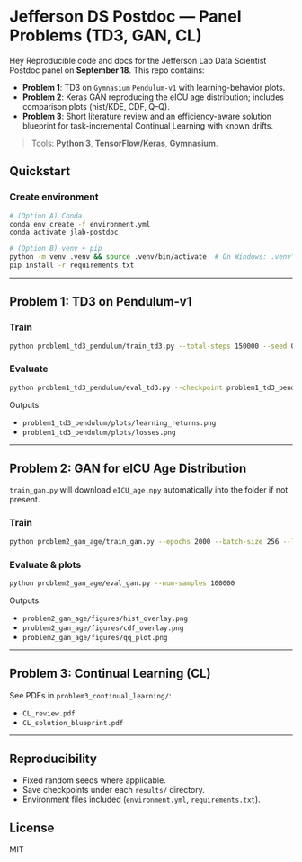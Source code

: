 # Jefferson DS Postdoc — Panel Problems (TD3, GAN, CL)

Hey Reproducible code and docs for the Jefferson Lab Data Scientist Postdoc panel on **September 18**.
This repo contains:
- **Problem 1**: TD3 on `Gymnasium` `Pendulum-v1` with learning-behavior plots.
- **Problem 2**: Keras GAN reproducing the eICU age distribution; includes comparison plots (hist/KDE, CDF, Q–Q).
- **Problem 3**: Short literature review and an efficiency-aware solution blueprint for task-incremental Continual Learning with known drifts.

> Tools: **Python 3**, **TensorFlow/Keras**, **Gymnasium**.

## Quickstart

### Create environment
```bash
# (Option A) Conda
conda env create -f environment.yml
conda activate jlab-postdoc

# (Option B) venv + pip
python -m venv .venv && source .venv/bin/activate  # On Windows: .venv\Scripts\activate
pip install -r requirements.txt
```

---

## Problem 1: TD3 on Pendulum-v1

### Train
```bash
python problem1_td3_pendulum/train_td3.py --total-steps 150000 --seed 0 --log-every 1000
```

### Evaluate
```bash
python problem1_td3_pendulum/eval_td3.py --checkpoint problem1_td3_pendulum/results/td3_actor.keras
```

Outputs:
- `problem1_td3_pendulum/plots/learning_returns.png`
- `problem1_td3_pendulum/plots/losses.png`

---

## Problem 2: GAN for eICU Age Distribution

`train_gan.py` will download `eICU_age.npy` automatically into the folder if not present.

### Train
```bash
python problem2_gan_age/train_gan.py --epochs 2000 --batch-size 256 --latent-dim 64
```

### Evaluate & plots
```bash
python problem2_gan_age/eval_gan.py --num-samples 100000
```
Outputs:
- `problem2_gan_age/figures/hist_overlay.png`
- `problem2_gan_age/figures/cdf_overlay.png`
- `problem2_gan_age/figures/qq_plot.png`

---

## Problem 3: Continual Learning (CL)

See PDFs in `problem3_continual_learning/`:
- `CL_review.pdf`
- `CL_solution_blueprint.pdf`

---

## Reproducibility

- Fixed random seeds where applicable.
- Save checkpoints under each `results/` directory.
- Environment files included (`environment.yml`, `requirements.txt`).

## License
MIT
